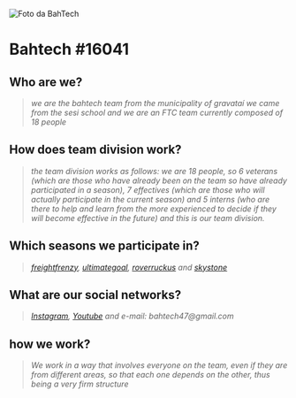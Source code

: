 
![Foto da BahTech](https://github.com/BahTech47/BahTech47/assets/78217000/b7c9e8c0-b240-4791-a44f-677d85f45123)

 # Bahtech #16041

## Who are we?
> _we are the bahtech team from the municipality of gravataí we came from the sesi school and we are an FTC team currently composed of 18 people_
## How does team division work?
> _the team division works as follows: we are 18 people, so 6 veterans (which are those who have already been on the team so have already participated in a season), 7 effectives (which are those who will actually participate in the current season) and 5 interns (who are there to help and learn from the more experienced to decide if they will become effective in the future) and this is our team division._
## Which seasons we participate in?
> _[freightfrenzy](https://youtu.be/I6lX12idAf8), [ultimategoal](https://youtu.be/zYS0--eeUCM), [roverruckus](https://youtu.be/rR4gR4l2XA8) and [skystone](https://youtu.be/XiGB_8Ppnbs)_
## What are our social networks?
> _[Instagram](https://instagram.com/bahtech_16041?utm_medium=copy_link),
> [Youtube](https://youtube.com/c/BahTech) and
> e-mail: bahtech47@gmail.com_
## how we work?
> _We work in a way that involves everyone on the team, even if they are from different areas, so that each one depends on the other, thus being a very firm structure_
## 
